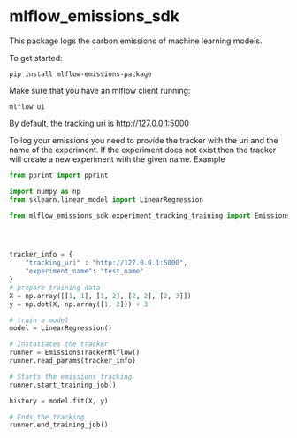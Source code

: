 # mlflow_emissions_sdk

This package logs the carbon emissions of machine learning models.

To get started:

`pip install mlflow-emissions-package`

Make sure that you have an mlflow client running:

`mlflow ui`

By default, the tracking uri is http://127.0.0.1:5000

To log your emissions you need to provide the tracker with the uri and the name of the experiment. If the experiment does not exist then the tracker will create a new experiment with the given name. Example

```python
from pprint import pprint

import numpy as np
from sklearn.linear_model import LinearRegression

from mlflow_emissions_sdk.experiment_tracking_training import EmissionsTrackerMlflow




tracker_info = {
    "tracking_uri" : "http://127.0.0.1:5000",
    "experiment_name": "test_name"
}
# prepare training data
X = np.array([[1, 1], [1, 2], [2, 2], [2, 3]])
y = np.dot(X, np.array([1, 2])) + 3

# train a model
model = LinearRegression()

# Instatiates the tracker
runner = EmissionsTrackerMlflow()
runner.read_params(tracker_info)

# Starts the emissions tracking
runner.start_training_job()

history = model.fit(X, y)

# Ends the tracking
runner.end_training_job()

```


